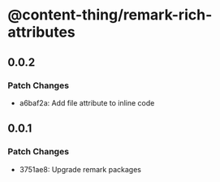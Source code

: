 # @content-thing/remark-rich-attributes

## 0.0.2

### Patch Changes

- a6baf2a: Add file attribute to inline code

## 0.0.1

### Patch Changes

- 3751ae8: Upgrade remark packages
